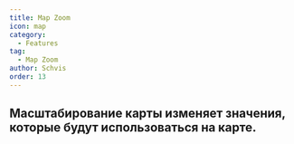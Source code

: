 ```yaml
---
title: Map Zoom
icon: map
category:
  - Features
tag:
  - Map Zoom
author: Schvis
order: 13
---
```


## Масштабирование карты изменяет значения, которые будут использоваться на карте.

